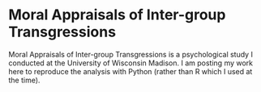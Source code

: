 # Moral Appraisals of Inter-group Transgressions
Moral Appraisals of Inter-group Transgressions is a psychological study I conducted at the University of Wisconsin Madison. I am posting my work here to reproduce the analysis with Python (rather than R which I used at the time).
